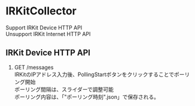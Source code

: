 # IRKitCollector
Support IRKit Device HTTP API  
Unsupport IRKit Internet HTTP API

## IRKit Device HTTP API  
1. GET /messages  
IRKitのIPアドレス入力後、PollingStartボタンをクリックすることでポーリング開始  
ポーリング間隔は、スライダーで調整可能  
ポーリング内容は、「"ポーリング時刻".json」で保存される。
